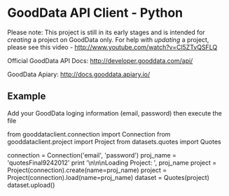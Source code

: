 GoodData API Client - Python
============================


Please note: This project is still in its early stages and is intended for *creating* a project on GoodData only. For help with *updating* a project, please see this video - http://www.youtube.com/watch?v=Cl5ZTvQSFLQ

Official GoodData API Docs: http://developer.gooddata.com/api/

GoodData Apiary: http://docs.gooddata.apiary.io/


Example
-----

Add your GoodData loging information (email, password) then execute the file

  from gooddataclient.connection import Connection
  from gooddataclient.project import Project
  from datasets.quotes import Quotes
  
  connection = Connection('email', 'password')
  proj_name = 'quotesFinal9242012'
  print '\n\n\nLoading Project: ', proj_name
  project = Project(connection).create(name=proj_name)
  project = Project(connection).load(name=proj_name)
  dataset = Quotes(project)
dataset.upload()